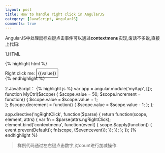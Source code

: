```yaml
---
layout: post
title: How to handle right click in AngularJS
category: [JavaScript, AngularJS]
comments: true
---
```

AngularJS中处理鼠标右键点击事件可以通过**contextmenu**实现,废话不多说,直接上代码:

1.HTML

{% highlight html %}
<style type="text/css">
.action {
    cursor: pointer;
    border: 1px solid black;
    padding: 5px;
}
</style>
<div ng-app="myApp" ng-controller="MyCtrl">
    Right click me: 
    <span class="action" 
          ng-click="increment()"
          ng-right-click="decrement()">{{value}}</span>    
</div>    
{% endhighlight %}



2.JavaScript：
{% highlight js %}
var app = angular.module('myApp', []);
function MyCtrl($scope) {
    $scope.value = 50;
    $scope.increment = function() {
      $scope.value = $scope.value + 1;   
    };
    $scope.decrement = function() {
      $scope.value = $scope.value - 1; 
    };
};

app.directive('ngRightClick', function($parse) {
    return function(scope, element, attrs) {
        var fn = $parse(attrs.ngRightClick);
        element.bind('contextmenu', function(event) {
            scope.$apply(function() {
                event.preventDefault();
                fn(scope, {$event:event});
            });
        });
    };
});
{% endhighlight %}

> 样例代码通过左右键点击数字,对count进行加减操作.